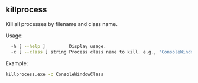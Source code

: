 ## killprocess

Kill all processes by filename and class name.

Usage:

```bash
  -h [ --help ]         Display usage.
  -c [ --class ] string Process class name to kill. e.g., "ConsoleWindowClass"
```
  
Example:
```bash
killprocess.exe -c ConsoleWindowClass
```

